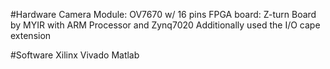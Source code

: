 #Hardware
Camera Module: OV7670 w/ 16 pins
FPGA board: Z-turn Board by MYIR with ARM Processor and Zynq7020
	Additionally used the I/O cape extension

#Software
Xilinx Vivado
Matlab

